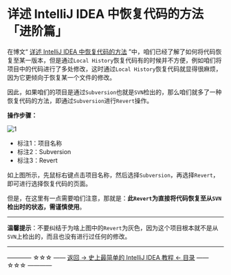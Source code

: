 # 详述 IntelliJ IDEA 中恢复代码的方法「进阶篇」

在博文“ [详述 IntelliJ IDEA 中恢复代码的方法](https://github.com/guobinhit/intellij-idea-tutorial/blob/master/articles-of-idea/recovery-code.md) ”中，咱们已经了解了如何将代码恢复至某一版本，但是通过`Local History`恢复代码有的时候并不方便，例如咱们将项目中的代码进行了多处修改，这时通过`Local History`恢复代码就显得很麻烦，因为它更倾向于恢复某一个文件的修改。

因此，如果咱们的项目是通过`Subversion`也就是`SVN`检出的，那么咱们就多了一种恢复代码的方法，即通过`Subversion`进行`Revert`操作。

**操作步骤：**

![1](http://img.blog.csdn.net/20170417114820755)

 - 标注1：项目名称
 - 标注2：Subversion 
 - 标注3：Revert

如上图所示，先鼠标右键点击项目名称，然后选择`Subversion`，再选择`Revert`，即可进行选择恢复代码的页面。

但是，在这里有一点需要咱们注意，那就是：**此`Revert`为直接将代码恢复至从`SVN`检出时的状态，需谨慎使用**。


----------

**温馨提示**：不要纠结于为啥上图中的`Revert`为灰色，因为这个项目根本就不是从`SVN`上检出的，而且也没有进行过任何的修改。

----------
———— ☆☆☆ —— [返回 -> 史上最简单的 IntelliJ IDEA 教程 <- 目录](https://github.com/guobinhit/intellij-idea-tutorial/blob/master/README.md) —— ☆☆☆ ————
